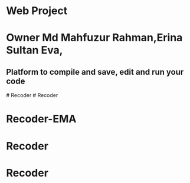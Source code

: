 # Web Project
# Owner Md Mahfuzur Rahman,Erina Sultan Eva,
## Platform to compile and save, edit and run your code


#   R e c o d e r  
 # Recoder
# Recoder-EMA
# Recoder
# Recoder
